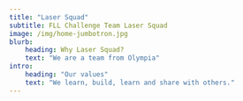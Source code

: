 ```yaml
---
title: "Laser Squad"
subtitle: FLL Challenge Team Laser Squad
image: /img/home-jumbotron.jpg
blurb:
    heading: Why Laser Squad?
    text: "We are a team from Olympia"
intro:
    heading: "Our values"
    text: "We learn, build, learn and share with others."
---
```


